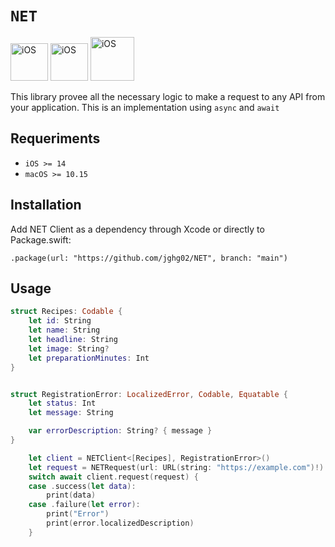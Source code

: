 # ``NET``

<img width="60" alt="iOS" src="https://img.shields.io/badge/iOS-000000?style=for-the-badge&logo=ios&logoColor=white"> <img width="60" alt="iOS" src="https://img.shields.io/badge/mac%20os-000000?style=for-the-badge&logo=apple&logoColor=white"> <img width="70" alt="iOS" src="https://img.shields.io/badge/Swift-FA7343?style=for-the-badge&logo=swift&logoColor=white">

This library provee all the necessary logic to make a request to any API from your application. This is an implementation using ``async`` and ``await``

## Requeriments
- `iOS >= 14`
- `macOS >= 10.15`

##  Installation

Add NET Client as a dependency through Xcode or directly to Package.swift:

```
.package(url: "https://github.com/jghg02/NET", branch: "main")
```


## Usage

```swift 
struct Recipes: Codable {
    let id: String
    let name: String
    let headline: String
    let image: String?
    let preparationMinutes: Int
}


struct RegistrationError: LocalizedError, Codable, Equatable {
    let status: Int
    let message: String

    var errorDescription: String? { message }
}
```

```swift
    let client = NETClient<[Recipes], RegistrationError>()
    let request = NETRequest(url: URL(string: "https://example.com")!)
    switch await client.request(request) {
    case .success(let data):
        print(data)
    case .failure(let error):
        print("Error")
        print(error.localizedDescription)
    }
```
